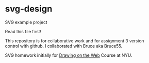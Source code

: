 # svg-design
SVG example project

Read this file first!

This repository is for collaborative work and for assignment 3 version control with github.
I collaborated with Bruce aka Bruce55.

SVG homework initially for [Drawing on the Web](http://cs.nyu.edu/courses/spring16/CSCI-UA.0380-002/) Course at NYU.
